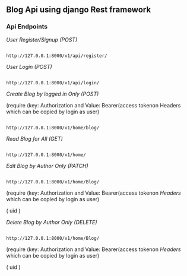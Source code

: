 ## Blog Api using django Rest framework

###  Api Endpoints

*User Register/Signup (POST)*

```

http://127.0.0.1:8000/v1/api/register/

```


*User Login (POST)*

```

http://127.0.0.1:8000/v1/api/login/

```


*Create Blog by logged in Only (POST)*

(require (key: Authorization and Value: Bearer(access tokenon Headers which can be copied by login as user)

```

http://127.0.0.1:8000/v1/home/blog/

```


*Read Blog for All (GET)*

```

http://127.0.0.1:8000/v1/home/

```


*Edit Blog by Author Only (PATCH)*

```

http://127.0.0.1:8000/v1/home/Blog/

```
(require (key: Authorization and Value: Bearer(access tokenon *Headers* which can be copied by login as user)

( uid )

*Delete Blog by Author Only (DELETE)*

```

http://127.0.0.1:8000/v1/home/Blog/

```
(require (key: Authorization and Value: Bearer(access tokenon *Headers* which can be copied by login as user)

( uid )


